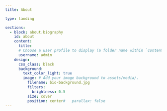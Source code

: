 ```yaml
---
title: About

type: landing

sections:
  - block: about.biography
    id: about
    content:
      title:
      # Choose a user profile to display (a folder name within `content/authors/`)
      username: admin
    design:
      css_class: black
      background: 
        text_color_light: true
        image: # Add your image background to assets/media/.
          filename: bio-background.jpg
          filters:
            brightness: 0.5
          size: cover
          position: center#   parallax: false
---
```

